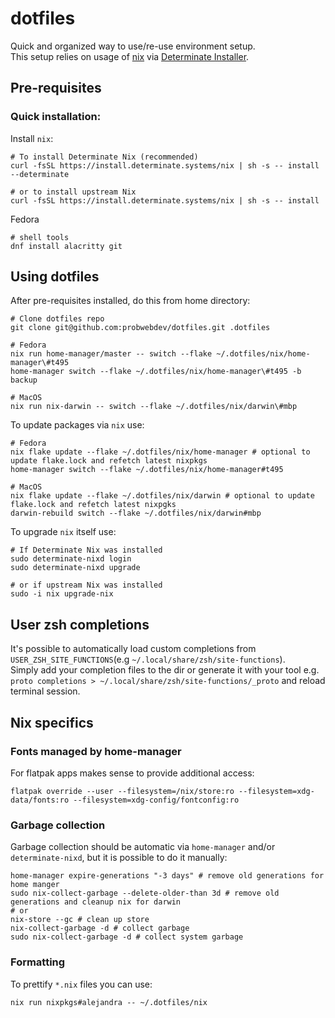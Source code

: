 # dotfiles

Quick and organized way to use/re-use environment setup.\
This setup relies on usage of [nix](https://nixos.org/) via [Determinate Installer](https://github.com/DeterminateSystems/nix-installer?tab=readme-ov-file#install-nix).

## Pre-requisites

### Quick installation:

Install `nix`:

```shell
# To install Determinate Nix (recommended)
curl -fsSL https://install.determinate.systems/nix | sh -s -- install --determinate

# or to install upstream Nix
curl -fsSL https://install.determinate.systems/nix | sh -s -- install
```

Fedora

```shell
# shell tools
dnf install alacritty git
```

## Using dotfiles

After pre-requisites installed, do this from home directory:

```shell
# Clone dotfiles repo
git clone git@github.com:probwebdev/dotfiles.git .dotfiles

# Fedora
nix run home-manager/master -- switch --flake ~/.dotfiles/nix/home-manager\#t495
home-manager switch --flake ~/.dotfiles/nix/home-manager\#t495 -b backup

# MacOS
nix run nix-darwin -- switch --flake ~/.dotfiles/nix/darwin\#mbp
```

To update packages via `nix` use:

```shell
# Fedora
nix flake update --flake ~/.dotfiles/nix/home-manager # optional to update flake.lock and refetch latest nixpkgs
home-manager switch --flake ~/.dotfiles/nix/home-manager#t495

# MacOS
nix flake update --flake ~/.dotfiles/nix/darwin # optional to update flake.lock and refetch latest nixpgks
darwin-rebuild switch --flake ~/.dotfiles/nix/darwin#mbp
```

To upgrade `nix` itself use:

```shell
# If Determinate Nix was installed
sudo determinate-nixd login
sudo determinate-nixd upgrade

# or if upstream Nix was installed
sudo -i nix upgrade-nix
```

## User zsh completions

It's possible to automatically load custom completions from `USER_ZSH_SITE_FUNCTIONS`(e.g `~/.local/share/zsh/site-functions`).\
Simply add your completion files to the dir or generate it with your tool e.g. `proto completions > ~/.local/share/zsh/site-functions/_proto` and reload terminal session.

## Nix specifics

### Fonts managed by home-manager

For flatpak apps makes sense to provide additional access:

```shell
flatpak override --user --filesystem=/nix/store:ro --filesystem=xdg-data/fonts:ro --filesystem=xdg-config/fontconfig:ro
```

### Garbage collection

Garbage collection should be automatic via `home-manager` and/or `determinate-nixd`, but it is possible to do it manually:

```shell
home-manager expire-generations "-3 days" # remove old generations for home manger
sudo nix-collect-garbage --delete-older-than 3d # remove old generations and cleanup nix for darwin
# or
nix-store --gc # clean up store
nix-collect-garbage -d # collect garbage
sudo nix-collect-garbage -d # collect system garbage
```

### Formatting

To prettify `*.nix` files you can use:

```shell
nix run nixpkgs#alejandra -- ~/.dotfiles/nix
```
